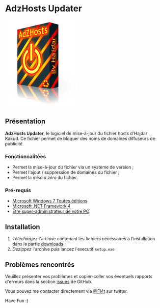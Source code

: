 # AdzHosts Updater

![AdzHosts Updater icon](https://github.com/Fl4t/AdzHosts/raw/master/files/adzLogo.png)

## Présentation

**AdzHosts Updater**, le logiciel de mise-à-jour du fichier hosts d'Hajdar Kakud. Ce fichier permet de bloquer des noms de domaines diffuseurs de publicité.

### Fonctionnalitées

* Permet la mise-à-jour du fichier via un système de version ;
* Permet l'ajout / suppression de domaines du fichier ;
* Permet la *mise à zéro* du fichier.

### Pré-requis

* [Microsoft Windows 7 Toutes éditions](http://windows.microsoft.com/en-US/windows7/products/home)
* [Microsoft .NET Framework 4](https://www.microsoft.com/en-us/download/details.aspx?id=17851)
* [Être super-administrateur de votre PC](http://windows7tips.free.fr/dotclear/index.php?post/2011/04/Windows-7-%3A-activer-le-super-administrateur-(root))

## Installation

1. *Téléchargez* l'archive contenant les fichiers nécéssaires à l'installation dans la partie [downloads](https://github.com/Fl4t/AdzHosts/downloads) ;
2. *Dezippez* l'archive puis lancez l'executif `setup.exe`

## Problèmes rencontrés

Veuillez présenter vos problèmes et copier-coller vos éventuels rapports d'erreurs dans la section [issues](https://github.com/Fl4t/AdzHosts/issues) de GitHub.

Vous pouvez me contacter directement via [@Fl4t](https://twitter.com/#!/Fl4t) sur twitter.

Have Fun :)
